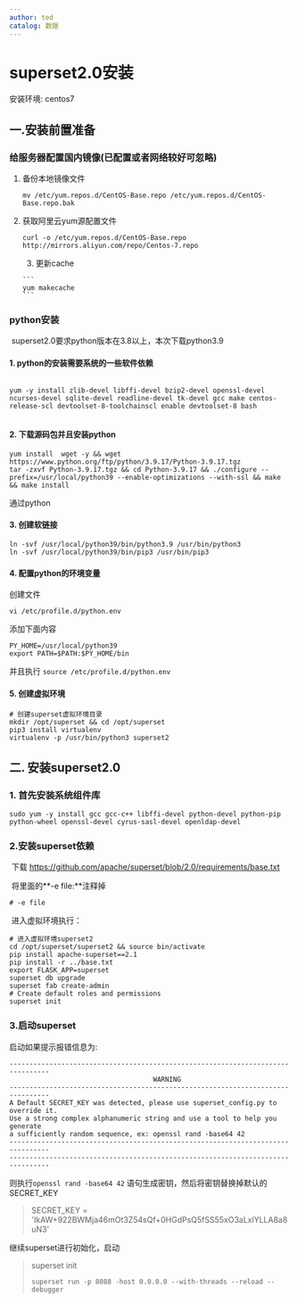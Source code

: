 ```yaml
---
author: ted
catalog: 数据
---
```


# superset2.0安装

安装环境: centos7

## 一.安装前置准备

###          给服务器配置国内镜像(已配置或者网络较好可忽略)

   1. 备份本地镜像文件

      ```
      mv /etc/yum.repos.d/CentOS-Base.repo /etc/yum.repos.d/CentOS-Base.repo.bak
      ```

      

   2. 获取阿里云yum源配置文件

      ```
      curl -o /etc/yum.repos.d/CentOS-Base.repo   http://mirrors.aliyun.com/repo/Centos-7.repo
      ```

       3.  更新cache

          ```
          yum makecache
          ```

### python安装

​    superset2.0要求python版本在3.8以上，本次下载python3.9

#### 1. python的安装需要系统的一些软件依赖

```shell

yum -y install zlib-devel libffi-devel bzip2-devel openssl-devel ncurses-devel sqlite-devel readline-devel tk-devel gcc make centos-release-scl devtoolset-8-toolchainscl enable devtoolset-8 bash


```

####  2. 下载源码包并且安装python

```
yum install  wget -y && wget https://www.python.org/ftp/python/3.9.17/Python-3.9.17.tgz
tar -zxvf Python-3.9.17.tgz && cd Python-3.9.17 && ./configure --prefix=/usr/local/python39 --enable-optimizations --with-ssl && make && make install
```

通过python

#### 3. 创建软链接

 ````
ln -svf /usr/local/python39/bin/python3.9 /usr/bin/python3
ln -svf /usr/local/python39/bin/pip3 /usr/bin/pip3
 ````

#### 4. 配置python的环境变量

创建文件

```vi /etc/profile.d/python.env```

添加下面内容

```
PY_HOME=/usr/local/python39
export PATH=$PATH:$PY_HOME/bin
```

并且执行 ```source /etc/profile.d/python.env```

#### 5.  创建虚拟环境

```
# 创建superset虚拟环境目录
mkdir /opt/superset && cd /opt/superset
pip3 install virtualenv
virtualenv -p /usr/bin/python3 superset2
```

## 二. 安装superset2.0

### 1. 首先安装系统组件库

```
sudo yum -y install gcc gcc-c++ libffi-devel python-devel python-pip python-wheel openssl-devel cyrus-sasl-devel openldap-devel
```

### 2.安装superset依赖

​    下载  https://github.com/apache/superset/blob/2.0/requirements/base.txt

​    将里面的**-e file:**注释掉

```
# -e file
```

​    进入虚拟环境执行：

 ```
# 进入虚拟环境superset2
cd /opt/superset/superset2 && source bin/activate
pip install apache-superset==2.1
pip install -r ../base.txt
export FLASK_APP=superset
superset db upgrade
superset fab create-admin
# Create default roles and permissions
superset init
 ```

### 3.启动superset

启动如果提示报错信息为: 

```
--------------------------------------------------------------------------------
                                    WARNING
--------------------------------------------------------------------------------
A Default SECRET_KEY was detected, please use superset_config.py to override it.
Use a strong complex alphanumeric string and use a tool to help you generate
a sufficiently random sequence, ex: openssl rand -base64 42
--------------------------------------------------------------------------------
--------------------------------------------------------------------------------

```

则执行`openssl rand -base64 42` 语句生成密钥，然后将密钥替换掉默认的SECRET_KEY 

>
>
>SECRET_KEY = 'IkAW+922BWMja46mOt3Z54sQf+0HGdPsQ5fSS55xO3aLxlYLLA8a8uN3'

  继续superset进行初始化，启动

>superset init
>
>```text
>superset run -p 8088 -host 0.0.0.0 --with-threads --reload --debugger
>```